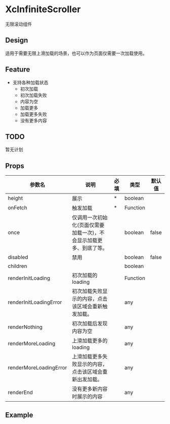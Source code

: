 # XcInfiniteScroller

无限滚动组件

## Design

适用于需要无限上滑加载的场景，也可以作为页面仅需要一次加载使用。

## Feature

- 支持各种加载状态
  - 初次加载
  - 初次加载失败
  - 内容为空
  - 加载更多
  - 加载更多失败
  - 没有更多内容

## TODO

暂无计划

## Props

| 参数名                 | 说明                                                         | 必填 | 类型     | 默认值 |
| ---------------------- | ------------------------------------------------------------ | ---- | -------- | ------ |
| height                 | 展示                                                         | \*   | boolean  |        |
| onFetch                | 触发加载                                                     | \*   | Function |        |
| once                   | 仅调用一次初始化(页面仅需要加载一次)，不会显示加载更多、到底了等。 |      | boolean  | false  |
| disabled               | 禁用                                                         |      | boolean  | false  |
| children               |                                                              |      | boolean  |        |
| renderInitLoading      | 初次加载的 loading                                           |      | Function |        |
| renderInitLoadingError | 初次加载失败显示的内容，点击该区域会重新触发加载。           |      | any      |        |
| renderNothing          | 初次加载后发现内容为空                                       |      | any      |        |
| renderMoreLoading      | 上滑加载更多的 loading                                       |      | any      |        |
| renderMoreLoadingError | 上滑加载更多失败显示的内容，点击该区域会重新出发加载。       |      | any      |        |
| renderEnd              | 没有更多新内容时展示的内容                                   |      | any      |        |



## Example
